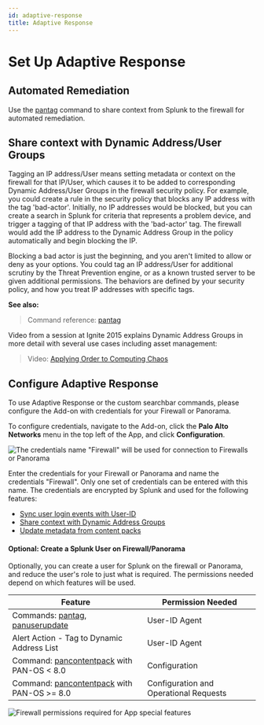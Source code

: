 ```yaml
---
id: adaptive-response
title: Adaptive Response
---
```


# Set Up Adaptive Response

## Automated Remediation

Use the [pantag](/splunk/docs/commands#pantag) command to share context from Splunk to the firewall for automated remediation.

## Share context with Dynamic Address/User Groups

Tagging an IP address/User means setting metadata or context on the firewall for that IP/User, which causes it to be added to corresponding Dynamic Address/User Groups in the firewall security policy. For example, you could create a rule in the security policy that blocks any IP address with the tag 'bad-actor'. Initially, no IP addresses would be blocked, but you can create a search in Splunk for criteria that represents a problem device, and trigger a tagging of that IP address with the 'bad-actor' tag. The firewall would add the IP address to the Dynamic Address Group in the policy automatically and begin blocking the IP.

Blocking a bad actor is just the beginning, and you aren't limited to allow or deny as your options. You could tag an IP address/User for additional scrutiny by the Threat Prevention engine, or as a known trusted server to be given additional permissions. The behaviors are defined by your security policy, and how you treat IP addresses with specific tags.

**See also:**

> Command reference: [pantag](commands#pantag)

Video from a session at Ignite 2015 explains Dynamic Address Groups in more detail with several use cases including asset management:

> Video: [Applying Order to Computing Chaos](https://www.youtube.com/watch?v=Kv0SR9KLDj4)

## Configure Adaptive Response

To use Adaptive Response or the custom searchbar commands, please configure the Add-on with credentials for your Firewall or Panorama.

To configure credentials, navigate to the Add-on, click the **Palo Alto Networks** menu in the top left of the App, and click **Configuration**.

![The credentials name &quot;Firewall&quot; will be used for connection to Firewalls or Panorama](/splunk/img/firewall-credentials.png)

Enter the credentials for your Firewall or Panorama and name the credentials "Firewall". Only one set of credentials can be entered with this name. The credentials are encrypted by Splunk and used for the following features:

-   [Sync user login events with User-ID](/splunk/docs/userid)
-   [Share context with Dynamic Address Groups](/splunk/docs/adaptive-response)
-   [Update metadata from content packs](/splunk/docs/lookups#contentpack)

#### Optional: Create a Splunk User on Firewall/Panorama

Optionally, you can create a user for Splunk on the firewall or Panorama, and reduce the user's role to just what is required. The permissions needed depend on which features will be used.

| Feature | Permission Needed |
| ------- | ----------------- |
| Commands: [pantag](/splunk/docs/commands#pantag), [panuserupdate](/splunk/docs/commands#panuserupdate) | User-ID Agent |
| Alert Action - Tag to Dynamic Address List | User-ID Agent |
| Command: [pancontentpack](/splunk/docs/commands#pancontentpack) with PAN-OS < 8.0 | Configuration |
| Command: [pancontentpack](/splunk/docs/commands#pancontentpack) with PAN-OS >= 8.0 | Configuration and Operational Requests |

![Firewall permissions required for App special features](/splunk/img/admin_role.png)